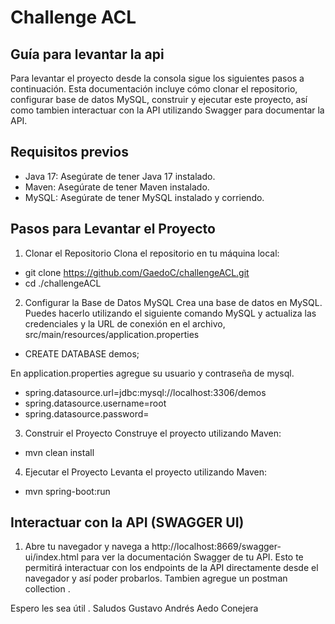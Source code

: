# Challenge ACL

## Guía para levantar la api 

Para levantar el proyecto desde la consola sigue los siguientes pasos a continuación. Esta documentación incluye cómo clonar el repositorio, configurar base de datos MySQL, construir y ejecutar este proyecto, así como tambien interactuar con la API utilizando Swagger para documentar la API.


## Requisitos previos

- Java 17: Asegúrate de tener Java 17 instalado.
- Maven: Asegúrate de tener Maven instalado.
- MySQL: Asegúrate de tener MySQL instalado y corriendo.

## Pasos para Levantar el Proyecto

1. Clonar el Repositorio
Clona el repositorio en tu máquina local:

- git clone https://github.com/GaedoC/challengeACL.git
- cd ./challengeACL

2. Configurar la Base de Datos MySQL
Crea una base de datos en MySQL. Puedes hacerlo utilizando el siguiente comando MySQL y actualiza las credenciales y la URL de conexión en el archivo, src/main/resources/application.properties

- CREATE DATABASE demos;

En application.properties agregue su usuario y contraseña de mysql.
- spring.datasource.url=jdbc:mysql://localhost:3306/demos
- spring.datasource.username=root
- spring.datasource.password=

3. Construir el Proyecto
Construye el proyecto utilizando Maven:

- mvn clean install

4. Ejecutar el Proyecto
Levanta el proyecto utilizando Maven:

- mvn spring-boot:run

## Interactuar con la API (SWAGGER UI)

1. Abre tu navegador y navega a http://localhost:8669/swagger-ui/index.html para ver la documentación Swagger de tu API. Esto te permitirá interactuar con los endpoints de la API directamente desde el navegador y así poder probarlos. Tambien agregue un postman collection .

Espero les sea útil . Saludos
Gustavo Andrés Aedo Conejera
